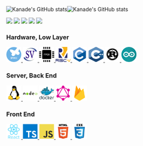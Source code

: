 ![Kanade's GitHub stats](https://github-readme-stats.vercel.app/api?username=kanade-k-1228&count_private=true&show_icons=true&theme=dark#gh-dark-mode-only)![Kanade's GitHub stats](https://github-readme-stats.vercel.app/api?username=kanade-k-1228&count_private=true&show_icons=true&theme=default#gh-light-mode-only)

[![](https://img.shields.io/badge/Website-Here!-orange)](https://kanade-k-1228.github.io/)
[![](https://img.shields.io/badge/%E9%80%B2%E6%8D%97-%E3%81%A0%E3%82%81%E3%81%A7%E3%81%99-red)](https://youtu.be/ZXsQAXx_ao0)
[![](https://komarev.com/ghpvc/?username=kanade-k-1228)](https://github.com/kanade-k-1228)
[![](https://img.shields.io/twitter/follow/kanade_k_1228?label=Twitter&logo=twitter&style=social)](https://twitter.com/kanade_k_1228)
[![](https://img.shields.io/github/followers/kanade-k-1228?label=kanade-k-1228&logo=github&style=social)](https://github.com/kanade-k-1228)

### Hardware, Low Layer

<a href="" target="_blank"> <img src="./icons/stm.png" alt="stm" width="40" height="40"/> </a>
<a href="" target="_blank"> <img src="./icons/sv.svg" alt="SystemVerilog" width="40" height="40"/> </a>
<a href="" target="_blank"> <img src="./icons/fpga.png" alt="FPGA" width="40" height="40"/> </a>
<a href="" target="_blank"> <img src="./icons/riscv.svg" alt="RISC-V" width="40" height="40"/> </a>
<a href="https://www.cprogramming.com/" target="_blank"> <img src="./icons/c.svg" alt="C" width="40" height="40"/> </a>
<a href="https://www.w3schools.com/cpp/" target="_blank"> <img src="./icons/cpp.svg" alt="C++" width="40" height="40"/> </a>
<a href="https://www.rust-lang.org" target="_blank"> <img src="./icons/rust.svg" alt="Rust" width="40" height="40"/> </a>
<a href="https://www.arduino.cc/" target="_blank"><img src="./icons/arduino.svg" alt="Arduino" width="40" height="40"/></a>

### Server, Back End

<a href="https://www.linux.org/" target="_blank"> <img src="./icons/linux.svg" alt="Linux" width="40" height="40"/> </a>
<a href="https://nodejs.org" target="_blank"> <img src="./icons/nodejs.svg" alt="nodejs" width="40" height="40"/> </a>
<a href="https://www.docker.com/" target="_blank"> <img src="./icons/docker.svg" alt="docker" width="40" height="40"/> </a>
<a href="https://graphql.org" target="_blank"> <img src="./icons/graphql.svg" alt="graphql" width="40" height="40"/> </a>
<a href="https://firebase.google.com/" target="_blank"> <img src="./icons/firebase.svg" alt="firebase" width="40" height="40"/> </a> 

### Front End

<a href="https://reactjs.org/" target="_blank"> <img src="./icons/react.svg" alt="React" width="40" height="40"/> </a>
<a href="https://www.typescriptlang.org/" target="_blank"> <img src="./icons/ts.svg" alt="TypeScript" width="40" height="40"/> </a>
<a href="https://developer.mozilla.org/en-US/docs/Web/JavaScript" target="_blank"> <img src="./icons/js.svg" alt="JavaScript" width="40" height="40"/> </a>
<a href="https://www.w3.org/html/" target="_blank"> <img src="./icons/html.svg" alt="HTML" width="40" height="40"/> </a>
<a href="https://www.w3schools.com/css/" target="_blank"> <img src="./icons/css.svg" alt="CSS" width="40" height="40"/> </a>
